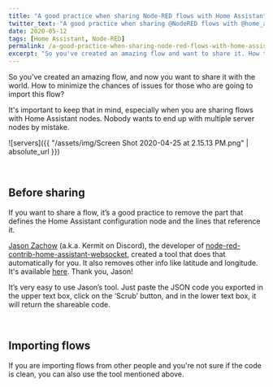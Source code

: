 ```yaml
---
title: "A good practice when sharing Node-RED flows with Home Assistant nodes"
twitter_text: "A good practice when sharing @NodeRED flows with @home_assistant node"
date: 2020-05-12
tags: [Home Assistant, Node-RED]
permalink: /a-good-practice-when-sharing-node-red-flows-with-home-assistant-nodes/
excerpt: "So you've created an amazing flow and want to share it. How to minimize the chances of issues for the person who will import this flow?"
---
```

<!-- markdownlint-disable html -->
So you've created an amazing flow, and now you want to share it with the world. How to minimize the chances of issues for those who are going to import this flow?

It's important to keep that in mind, especially when you are sharing flows with Home Assistant nodes. Nobody wants to end up with multiple server nodes by mistake.

![servers]({{ "/assets/img/Screen Shot 2020-04-25 at 2.15.13 PM.png" | absolute_url }})

<br />

## Before sharing

If you want to share a flow, it’s a good practice to remove the part that defines the Home Assistant configuration node and the lines that reference it.

[Jason Zachow](https://github.com/zachowj) (a.k.a. Kermit on Discord), the developer of [node-red-contrib-home-assistant-websocket](https://github.com/zachowj/node-red-contrib-home-assistant-websocket), created a tool that does that automatically for you. It also removes other info like latitude and longitude. It's available [here](https://zachowj.github.io/node-red-contrib-home-assistant-websocket/scrubber/). Thank you, Jason!

It’s very easy to use Jason’s tool. Just paste the JSON code you exported in the upper text box, click on the ‘Scrub’ button, and in the lower text box, it will return the shareable code.

<br />

## Importing flows

If you are importing flows from other people and you're not sure if the code is clean, you can also use the tool mentioned above.
